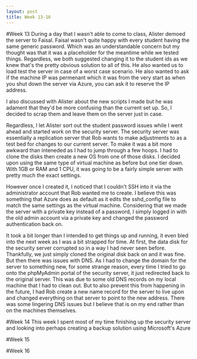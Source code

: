 ```yaml
---
layout: post
title: Week 13-16
---
```

#Week 13
During a day that I wasn't able to come to class, Alister demoed the server to Faisal. Faisal wasn't quite happy with every student having the same generic password. Which was an understandable concern but my thought was that it was a placeholder for the meantime while we tested things. Regardless, we both suggested changing it to the student ids as we knew that's the pretty obvious solution to all of this. He also wanted us to load test the server in case of a worst case scenario. He also wanted to ask if the machine IP was permenant which it was from the very start as when you shut down the server via Azure, you can ask it to reserve the IP address.

I also discussed with Alister about the new scripts I made but he was adament that they'd be more confusing than the current set up. So, I decided to scrap them and leave them on the server just in case.

Regardless, I let Alister sort out the student password issues while I went ahead and started work on the security server. The security server was essentially a replication server that Rob wants to make adjustments to as a test bed for changes to our current server. To make it was a bit more awkward than inteneded as I had to jump through a few hoops. I had to clone the disks then create a new OS from one of those disks. I decided upon using the same type of virtual machine as before but one tier down. With 1GB or RAM and 1 CPU, it was going to be a fairly simple server with pretty much the exact settings.

However once I created it, I noticed that I couldn't SSH into it via the administrator account that Rob wanted me to create. I believe this was something that Azure does as default as it edits the sshd_config file to match the same settings as the virtual machine. Considering that we made the server with a private key instead of a password, I simply logged in with the old admin account via a private key and changed the password authentication back on.

It took a bit longer than I intended to get things up and running, it even bled into the next week as I was a bit strapped for time. At first, the data disk for the security server corrupted so in a way I had never seen before. Thankfully, we just simply cloned the original disk back on and it was fine. But then there was issues with DNS. As I had to change the domain for the server to something new, for some strange reason, every time I tried to go onto the phpMyAdmin portal of the security server, it just redirected back to the original server. This was due to some old DNS records on my local machine that I had to clean out. But to also prevent this from happening in the future, I had Rob create a new name record for the server to live upon and changed everything on that server to point to the new address. There was some lingering DNS issues but I believe that is on my end rather than on the machines themselves.

#Week 14
This week I spent most of my time finishing up the security server and looking into perhaps creating a backup solution using Microsoft's Azure 

#Week 15

#Week 16
